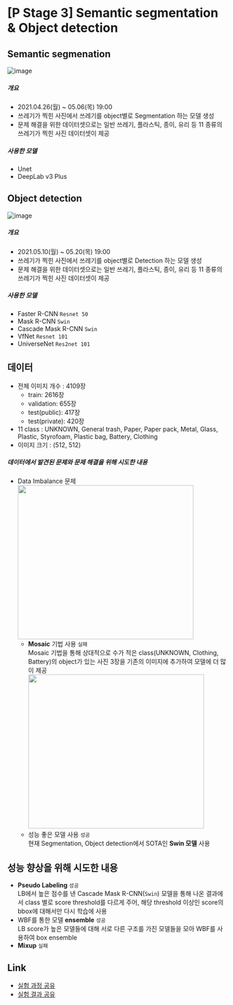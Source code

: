 # [P Stage 3] Semantic segmentation & Object detection

## Semantic segmenation
![image](https://user-images.githubusercontent.com/71882533/119220651-7457e200-bb26-11eb-921e-a116cb95a59d.png)

##### 개요
- 2021.04.26(월) ~ 05.06(목) 19:00
- 쓰레기가 찍힌 사진에서 쓰레기를 object별로 Segmentation 하는 모델 생성
- 문제 해결을 위한 데이터셋으로는 일반 쓰레기, 플라스틱, 종이, 유리 등 11 종류의 쓰레기가 찍힌 사진 데이터셋이 제공

##### 사용한 모델
- Unet
- DeepLab v3 Plus

## Object detection
![image](https://user-images.githubusercontent.com/71882533/119220784-21caf580-bb27-11eb-8e09-2404073f3066.png)

##### 개요
- 2021.05.10(월) ~ 05.20(목) 19:00
- 쓰레기가 찍힌 사진에서 쓰레기를 object별로 Detection 하는 모델 생성
- 문제 해결을 위한 데이터셋으로는 일반 쓰레기, 플라스틱, 종이, 유리 등 11 종류의 쓰레기가 찍힌 사진 데이터셋이 제공

##### 사용한 모델
- Faster R-CNN `Resnet 50`
- Mask R-CNN `Swin`
- Cascade Mask R-CNN `Swin`
- VfNet `Resnet 101`
- UniverseNet `Res2net 101`

## 데이터
- 전체 이미지 개수 : 4109장
  - train: 2616장
  - validation: 655장
  - test(public): 417장
  - test(private): 420장
- 11 class : UNKNOWN, General trash, Paper, Paper pack, Metal, Glass, Plastic, Styrofoam, Plastic bag, Battery, Clothing
- 이미지 크기 : (512, 512)

##### 데이터에서 발견된 문제와 문제 해결을 위해 시도한 내용
- Data Imbalance 문제
  <br/><img src = "https://user-images.githubusercontent.com/71882533/119221019-3cea3500-bb28-11eb-8af3-bd91b9d8bb89.png" width="400px" height="350px">
  - **Mosaic** 기법 사용 `실패`
    <br/>Mosaic 기법을 통해 상대적으로 수가 적은 class(UNKNOWN, Clothing, Battery)의 object가 있는 사진 3장을 기존의 이미지에 추가하여 모델에 더 많이 제공
    <br/><img src = "https://user-images.githubusercontent.com/71882533/119221439-6310d480-bb2a-11eb-9f3f-29e6db81e80d.png" width="400px" height="350px">
  - 성능 좋은 모델 사용 `성공`
    <br/>현재 Segmentation, Object detection에서 SOTA인 **Swin 모델** 사용

## 성능 향상을 위해 시도한 내용
- **Pseudo Labeling** `성공`
  <br/> LB에서 높은 점수를 낸 Cascade Mask R-CNN(`Swin`) 모델을 통해 나온 결과에서 class 별로 score threshold를 다르게 주어, 해당 threshold 이상인 score의 bbox에 대해서만 다시 학습에 사용
- WBF를 통한 모델 **ensemble** `성공`
  <br/> LB score가 높은 모델들에 대해 서로 다른 구조를 가진 모델들을 모아 WBF를 사용하여 box ensemble
- **Mixup** `실패`

## Link
- [실험 과정 공유](https://www.notion.so/3365343dd8474b259141ce730e1afe0f?v=cb0e96e64fda4c4a9d8d97914b8234bf)
- [실험 결과 공유](https://docs.google.com/spreadsheets/d/12upH-lAlvF2PtLd0D70Nqz_DThTubp86_443BF-xmZE/edit?usp=sharing)
